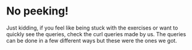 # No peeking!

Just kidding, if you feel like being stuck with the exercises or want to quickly see the queries,
check the curl queries made by us. The queries can be done in a few different ways but
these were the ones we got.
